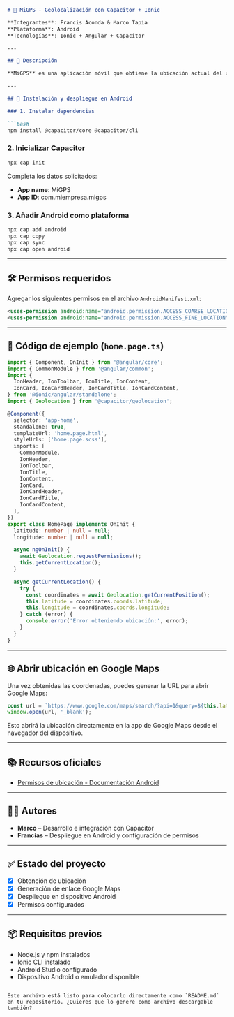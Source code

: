 
````markdown
# 📍 MiGPS - Geolocalización con Capacitor + Ionic

**Integrantes**: Francis Aconda & Marco Tapia 
**Plataforma**: Android  
**Tecnologías**: Ionic + Angular + Capacitor

---

## 🚀 Descripción

**MiGPS** es una aplicación móvil que obtiene la ubicación actual del usuario y genera un enlace directo a Google Maps desde el teléfono. Es útil para pruebas de geolocalización y despliegue en Android usando Capacitor.

---

## 📲 Instalación y despliegue en Android

### 1. Instalar dependencias

```bash
npm install @capacitor/core @capacitor/cli
````

### 2. Inicializar Capacitor

```bash
npx cap init
```

Completa los datos solicitados:

* **App name**: MiGPS
* **App ID**: com.miempresa.migps

### 3. Añadir Android como plataforma

```bash
npx cap add android
npx cap copy
npx cap sync
npx cap open android
```

---

## 🛠️ Permisos requeridos

Agregar los siguientes permisos en el archivo `AndroidManifest.xml`:

```xml
<uses-permission android:name="android.permission.ACCESS_COARSE_LOCATION" />
<uses-permission android:name="android.permission.ACCESS_FINE_LOCATION" />
```

---

## 🧩 Código de ejemplo (`home.page.ts`)

```ts
import { Component, OnInit } from '@angular/core';
import { CommonModule } from '@angular/common';
import {
  IonHeader, IonToolbar, IonTitle, IonContent,
  IonCard, IonCardHeader, IonCardTitle, IonCardContent,
} from '@ionic/angular/standalone';
import { Geolocation } from '@capacitor/geolocation';

@Component({
  selector: 'app-home',
  standalone: true,
  templateUrl: 'home.page.html',
  styleUrls: ['home.page.scss'],
  imports: [
    CommonModule,
    IonHeader,
    IonToolbar,
    IonTitle,
    IonContent,
    IonCard,
    IonCardHeader,
    IonCardTitle,
    IonCardContent,
  ],
})
export class HomePage implements OnInit {
  latitude: number | null = null;
  longitude: number | null = null;

  async ngOnInit() {
    await Geolocation.requestPermissions();
    this.getCurrentLocation();
  }

  async getCurrentLocation() {
    try {
      const coordinates = await Geolocation.getCurrentPosition();
      this.latitude = coordinates.coords.latitude;
      this.longitude = coordinates.coords.longitude;
    } catch (error) {
      console.error('Error obteniendo ubicación:', error);
    }
  }
}
```

---

## 🌐 Abrir ubicación en Google Maps

Una vez obtenidas las coordenadas, puedes generar la URL para abrir Google Maps:

```ts
const url = `https://www.google.com/maps/search/?api=1&query=${this.latitude},${this.longitude}`;
window.open(url, '_blank');
```

Esto abrirá la ubicación directamente en la app de Google Maps desde el navegador del dispositivo.

---

## 📚 Recursos oficiales

* [Permisos de ubicación - Documentación Android](https://developer.android.com/develop/sensors-and-location/location/permissions?hl=es-419)

---

## 👨‍💻 Autores

* **Marco** – Desarrollo e integración con Capacitor
* **Francias** – Despliegue en Android y configuración de permisos

---

## ✅ Estado del proyecto

* [x] Obtención de ubicación
* [x] Generación de enlace Google Maps
* [x] Despliegue en dispositivo Android
* [x] Permisos configurados

---

## 📦 Requisitos previos

* Node.js y npm instalados
* Ionic CLI instalado
* Android Studio configurado
* Dispositivo Android o emulador disponible

```

Este archivo está listo para colocarlo directamente como `README.md` en tu repositorio. ¿Quieres que lo genere como archivo descargable también?
```
